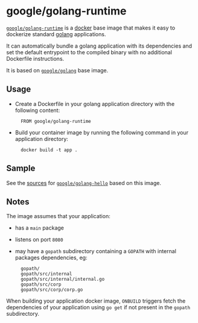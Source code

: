 # google/golang-runtime

[`google/golang-runtime`](https://index.docker.io/u/google/golang-runtime) is a [docker](https://docker.io) base image that makes it easy to dockerize standard [golang](http://golang.org) applications.

It can automatically bundle a golang application with its dependencies and set the default entrypoint to the compiled binary with no additional Dockerfile instructions.

It is based on [`google/golang`](https://index.docker.io/u/google/golang) base image.

## Usage

- Create a Dockerfile in your golang application directory with the following content:

        FROM google/golang-runtime

- Build your container image by running the following command in your application directory:

        docker build -t app .

## Sample

See the [sources](/hello) for [`google/golang-hello`](https://index.docker.io/u/google/golang) based on this image.

## Notes

The image assumes that your application:

- has a `main` package
- listens on port `8080`
- may have a `gopath` subdirectory containing a `GOPATH` with internal packages dependencies, eg:

        gopath/
        gopath/src/internal
        gopath/src/internal/internal.go
        gopath/src/corp
        gopath/src/corp/corp.go

When building your application docker image, `ONBUILD` triggers fetch the dependencies of your application using `go get` if not present in the `gopath` subdirectory.
